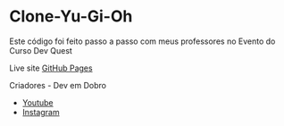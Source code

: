 # Clone-Yu-Gi-Oh

<p>Este código foi feito passo a passo com meus professores no Evento do Curso Dev Quest</p>

Live site [GitHub Pages](https://eduardo-vinicius-dos-sr.github.io/Clone-Yu-Gi-Oh/)


Criadores - Dev em Dobro

- [Youtube](https://youtube.com/@devemdobro?si=yZBt1kJ_hKE7WiVZ)
- [Instagram](https://www.instagram.com/devemdobro/#)
